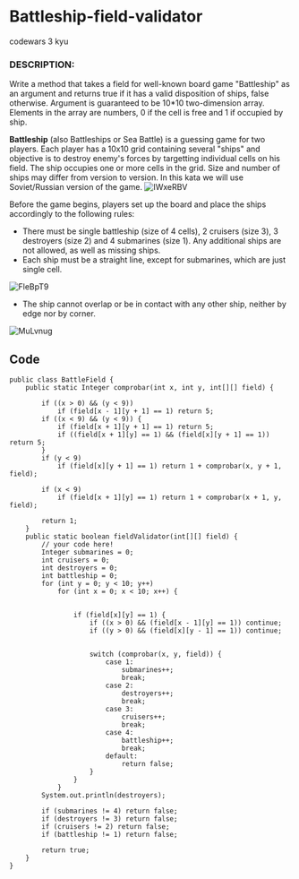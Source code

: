 # Battleship-field-validator
codewars 3 kyu
### DESCRIPTION:
Write a method that takes a field for well-known board game "Battleship" as an argument and returns true if it has a valid disposition of ships, false otherwise. Argument is guaranteed to be 10*10 two-dimension array. Elements in the array are numbers, 0 if the cell is free and 1 if occupied by ship.

**Battleship**  (also Battleships or Sea Battle) is a guessing game for two players. Each player has a 10x10 grid containing several "ships" and objective is to destroy enemy's forces by targetting individual cells on his field. The ship occupies one or more cells in the grid. Size and number of ships may differ from version to version. In this kata we will use Soviet/Russian version of the game.
![IWxeRBV](https://github.com/pcapo-dawi/Battleship-field-validator/assets/146750011/c56d0301-3dff-47c8-9a66-6a9a50bfd579)

Before the game begins, players set up the board and place the ships accordingly to the following rules:  

-   There must be single battleship (size of 4 cells), 2 cruisers (size 3), 3 destroyers (size 2) and 4 submarines (size 1). Any additional ships are not allowed, as well as missing ships.
-   Each ship must be a straight line, except for submarines, which are just single cell.
  
![FleBpT9](https://github.com/pcapo-dawi/Battleship-field-validator/assets/146750011/90469339-95b8-4390-87ed-6b01f015b46d)

- The ship cannot overlap or be in contact with any other ship, neither by edge nor by corner.
  
![MuLvnug](https://github.com/pcapo-dawi/Battleship-field-validator/assets/146750011/975f744c-b323-4cc4-b63b-91e4c6e02d1f)

## Code
````
public class BattleField {
    public static Integer comprobar(int x, int y, int[][] field) {

        if ((x > 0) && (y < 9))
            if (field[x - 1][y + 1] == 1) return 5;
        if ((x < 9) && (y < 9)) {
            if (field[x + 1][y + 1] == 1) return 5;
            if ((field[x + 1][y] == 1) && (field[x][y + 1] == 1)) return 5;
        }
        if (y < 9)
            if (field[x][y + 1] == 1) return 1 + comprobar(x, y + 1, field);

        if (x < 9)
            if (field[x + 1][y] == 1) return 1 + comprobar(x + 1, y, field);

        return 1;
    }
    public static boolean fieldValidator(int[][] field) {
        // your code here!
        Integer submarines = 0;
        int cruisers = 0;
        int destroyers = 0;
        int battleship = 0;
        for (int y = 0; y < 10; y++)
            for (int x = 0; x < 10; x++) {


                if (field[x][y] == 1) {
                    if ((x > 0) && (field[x - 1][y] == 1)) continue;
                    if ((y > 0) && (field[x][y - 1] == 1)) continue;


                    switch (comprobar(x, y, field)) {
                        case 1:
                            submarines++;
                            break;
                        case 2:
                            destroyers++;
                            break;
                        case 3:
                            cruisers++;
                            break;
                        case 4:
                            battleship++;
                            break;
                        default:
                            return false;
                    }
                }
            }
        System.out.println(destroyers);

        if (submarines != 4) return false;
        if (destroyers != 3) return false;
        if (cruisers != 2) return false;
        if (battleship != 1) return false;

        return true;
    }
}
